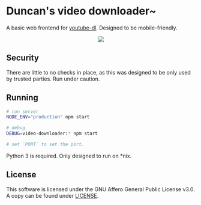 # Duncan's video downloader~

A basic web frontend for [youtube-dl](https://rg3.github.io/youtube-dl). Designed to be mobile-friendly.

<center>
	<img src="https://i.imgur.com/m5MxQXp.png"/>
</center>

## Security

There are little to no checks in place, as this was designed to be only used by trusted parties. Run under caution.

## Running

```bash
# run server
NODE_ENV="production" npm start

# debug
DEBUG=video-downloader:* npm start

# set `PORT` to set the port.
```

Python 3 is required. Only designed to run on \*nix.

## License

This software is licensed under the GNU Affero General Public License v3.0. A copy can be found under [LICENSE](LICENSE).
